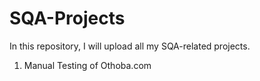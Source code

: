 # SQA-Projects
In this repository, I will upload all my SQA-related projects.

1. Manual Testing of Othoba.com
